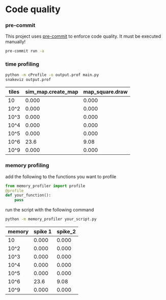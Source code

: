 
# Code quality

### pre-commit

This project uses [pre-commit](https://pre-commit.com/) to enforce code quality.
It must be executed manually!

```bash
pre-commit run -a
```


### time profiling

```bash
python -m cProfile -o output.prof main.py
snakeviz output.prof
```

| tiles | sim_map.create_map | map_square.draw |
|-------|--------------------|-----------------|
| 10    | 0.000              | 0.000           |
| 10^2  | 0.000              | 0.000           |
| 10^3  | 0.000              | 0.000           |
| 10^4  | 0.000              | 0.000           |
| 10^5  | 0.000              | 0.000           |
| 10^6  | 23.6               | 9.08            |
| 10^9  | 0.000              | 0.000           |
### memory profiling

add the following to the functions you want to profile

```python
from memory_profiler import profile
@profile
def your_function():
    pass
```

run the script with the following command
```bash
python -m memory_profiler your_script.py
```

| memory | spike 1 | spike_2 |
|--------|---------|---------|
| 10     | 0.000   | 0.000   |
| 10^2   | 0.000   | 0.000   |
| 10^3   | 0.000   | 0.000   |
| 10^4   | 0.000   | 0.000   |
| 10^5   | 0.000   | 0.000   |
| 10^6   | 23.6    | 9.08    |
| 10^9   | 0.000   | 0.000   |
